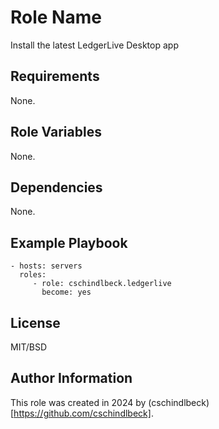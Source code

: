 Role Name
=========

Install the latest LedgerLive Desktop app

Requirements
------------

None.

Role Variables
--------------

None.

Dependencies
------------

None.

Example Playbook
----------------

    - hosts: servers
      roles:
         - role: cschindlbeck.ledgerlive
           become: yes

License
-------

MIT/BSD

Author Information
------------------

This role was created in 2024 by (cschindlbeck)[https://github.com/cschindlbeck].

